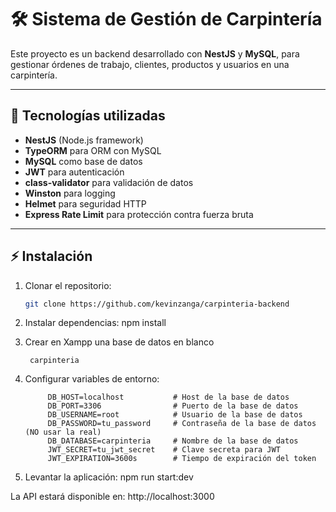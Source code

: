 # 🛠️ Sistema de Gestión de Carpintería

Este proyecto es un backend desarrollado con **NestJS** y **MySQL**, para gestionar órdenes de trabajo, clientes, productos y usuarios en una carpintería.

---

## 🚀 Tecnologías utilizadas

- **NestJS** (Node.js framework)
- **TypeORM** para ORM con MySQL
- **MySQL** como base de datos
- **JWT** para autenticación
- **class-validator** para validación de datos
- **Winston** para logging
- **Helmet** para seguridad HTTP
- **Express Rate Limit** para protección contra fuerza bruta

---

## ⚡ Instalación
1. Clonar el repositorio:

    ```bash
    git clone https://github.com/kevinzanga/carpinteria-backend
    
2. Instalar dependencias:
    npm install
3. Crear en Xampp una base de datos en blanco

        carpinteria
   
5. Configurar variables de entorno: 

            DB_HOST=localhost           # Host de la base de datos
            DB_PORT=3306                # Puerto de la base de datos
            DB_USERNAME=root            # Usuario de la base de datos
            DB_PASSWORD=tu_password     # Contraseña de la base de datos (NO usar la real)
            DB_DATABASE=carpinteria     # Nombre de la base de datos
            JWT_SECRET=tu_jwt_secret    # Clave secreta para JWT
            JWT_EXPIRATION=3600s        # Tiempo de expiración del token

6. Levantar la aplicación:
      npm run start:dev

La API estará disponible en: http://localhost:3000
